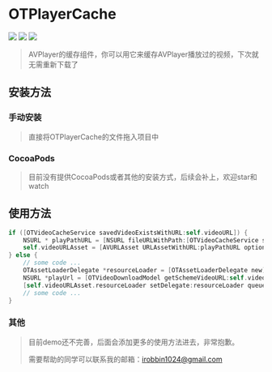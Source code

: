 # OTPlayerCache
<p align="left">
<a href="https://travis-ci.org/irobbin1024/OTPlayerCache"><img src="https://travis-ci.org/irobbin1024/OTPlayerCache.svg?branch=master"></a>
<a href="https://img.shields.io/cocoapods/v/OTPlayerCache.svg"><img src="https://img.shields.io/cocoapods/v/OTPlayerCache.svg"></a>
<a href="https://img.shields.io/cocoapods/l/OTPlayerCache.svg"><img src="https://img.shields.io/cocoapods/l/OTPlayerCache.svg?style=flat"></a>
</p>

> AVPlayer的缓存组件，你可以用它来缓存AVPlayer播放过的视频，下次就无需重新下载了



## 安装方法

### 手动安装

> 直接将OTPlayerCache的文件拖入项目中

### CocoaPods

> 目前没有提供CocoaPods或者其他的安装方式，后续会补上，欢迎star和watch

## 使用方法

```objective-c
if ([OTVideoCacheService savedVideoExistsWithURL:self.videoURL]) {
    NSURL * playPathURL = [NSURL fileURLWithPath:[OTVideoCacheService savedVideoPathWithURL:self.videoURL]];
    self.videoURLAsset = [AVURLAsset URLAssetWithURL:playPathURL options:nil];
} else {
    // some code ...
    OTAssetLoaderDelegate *resourceLoader = [OTAssetLoaderDelegate new];
    NSURL *playUrl = [OTVideoDownloadModel getSchemeVideoURL:self.videoURL];
    [self.videoURLAsset.resourceLoader setDelegate:resourceLoader queue:dispatch_get_main_queue()];
    // some code ...
}
```

### 其他

> 目前demo还不完善，后面会添加更多的使用方法进去，非常抱歉。
>
> 需要帮助的同学可以联系我的邮箱：irobbin1024@gmail.com